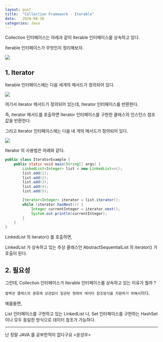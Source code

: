 ```yaml
---
layout: post
title:  "Collection Framework - Iterable"
date:   2020-08-30
categories: Java
---
```


Collection 인터페이스는 아래과 같이 Iterable 인터페이스를 상속하고 있다. 

Iterable 인터페이스가 무엇인지 정리해보자.

![](/image/collectoin-iterable-01.png)

## 1. Iterator

Iterable 인터페이스에는 다음 세개의 메서드가 정의되어 있다.

![](/image/collectoin-iterable-02.png)

여기서 iterator 메서드가 정의되어 있는데, Iterator 인터페이스를 반환한다.

즉, iterator 메서드를 호출하면 Iterator 인터페이스를 구현한 클래스의 인스턴스 참조 값을 반환한다.

그리고 Iterator 인터페이스에는 다음 네 개의 메서드가 정의되어 있다.

![](/image/collectoin-iterable-03.png)

Iterator 의 사용법은 아래와 같다.

```java
public class IteratorExample {
    public static void main(String[] args) {
        LinkedList<Integer> list = new LinkedList<>();
        list.add(1);
        list.add(2);
        list.add(3);
        list.add(4);
        list.add(5);

        Iterator<Integer> iterator = list.iterator();
        while (iterator.hasNext()) {
            Integer currentInteger = iterator.next();
            System.out.println(currentInteger);
        }
    }
}
```

LinkedList 의 iterator() 를 호출하면, 

LinkedList 가 상속하고 있는 추상 클래스인 AbstractSequentialList 의 iterator() 가 호출이 된다.

## 2. 필요성

그런데, Collection 인터페이스가 Iterable 인터페이스를 상속하고 있는 이유가 뭘까 ?

`컬렉션 클래스의 종류에 상관없이 일관된 형태의 데이터 참조방식을 지원하기 위해서`이다.

예를들면, 

List 인터페이스를 구현하고 있는 LinkedList 나, Set 인터페이스를 구현하는 HashSet 이나 모두 동일한 방식으로 데이터 참조가 가능하다.

---

난 정말 JAVA 를 공부한적이 없다구요 <윤성우>